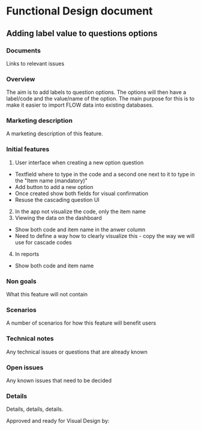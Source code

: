 # Functional Design document

Adding label value to questions options
-------------

### Documents
Links to relevant issues

### Overview
The aim is to add labels to question options. The options will then have a label/code and the value/name of the option. The main purpose for this is to make it easier to import FLOW data into existing databases. 


### Marketing description
A marketing description of this feature.

### Initial features

1. User interface when creating a new option question 
  - Textfield where to type in the code and a second one next to it to type in the "Item name (mandatory)"
  - Add button to add a new option 
  - Once created show both fields for visual confirmation
  - Resuse the cascading question UI
2. In the app not visualize the code, only the item name
3. Viewing the data on the dashboard
  - Show both code and item name in the anwer column
  - Need to define a way how to clearly visualize this - copy the way we will use for cascade codes
4. In reports
  - Show both code and item name 

### Non goals
What this feature will not contain

### Scenarios
A number of scenarios for how this feature will benefit users

### Technical notes
Any technical issues or questions that are already known

### Open issues
Any known issues that need to be decided

### Details
Details, details, details.

Approved and ready for Visual Design by: 
